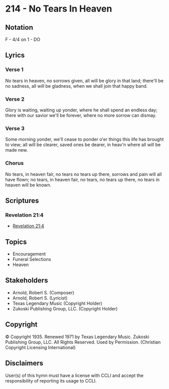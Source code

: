 # 214 - No Tears In Heaven

## Notation

F - 4/4 on 1 - DO

## Lyrics

### Verse 1

No tears in heaven, no sorrows given, all will be glory in that land; there'll be no sadness, all will be gladness, when we shall join that happy band.

### Verse 2

Glory is waiting, waiting up yonder, where he shall spend an endless day; there with our savior we'll be forever, where no more sorrow can dismay.

### Verse 3

Some morning yonder, we'll cease to ponder o'er things this life has brought to view; all will be clearer, saved ones be dearer, in heav'n where all will be made new.

### Chorus

No tears, in heaven fair, no tears no tears up there, sorrows and pain will all have flown; no tears, in heaven fair, no tears, no tears up there, no tears in heaven will be known.


## Scriptures

### Revelation 21:4

- [Revelation 21:4](https://www.biblegateway.com/passage/?search=Revelation%2021%3A4)


## Topics

- Encouragement
- Funeral Selections
- Heaven

## Stakeholders

- Arnold, Robert S. (Composer)
- Arnold, Robert S. (Lyricist)
- Texas Legendary Music (Copyright Holder)
- Zukoski Publishing Group, LLC. (Copyright Holder)

## Copyright

© Copyright 1935. Renewed 1971 by Texas Legendary Music. Zukoski Publishing Group, LLC. All Rights Reserved. Used by Permission.
(Christian Copyright Licensing International)

## Disclaimers

User(s) of this hymn must have a license with CCLI and accept the responsibility of reporting its usage to CCLI.

